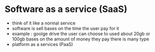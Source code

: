 # Software as a service (SaaS)
- think of it like a  normal service 
- software is sell bases on the time the user pay for it 
- example : goolge drive the user can choose to used about 20gb or 100gb bases on the amount of money they pay 
there is many type 
- platform as a services (PaaS)

